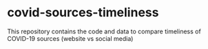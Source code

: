 # covid-sources-timeliness
This repository contains the code and data to compare timeliness of COVID-19 sources (website vs social media)

